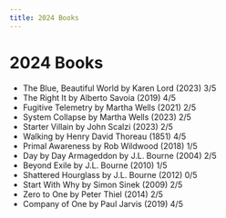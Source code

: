 ```yaml
---
title: 2024 Books
---
```


# 2024 Books

- The Blue, Beautiful World by Karen Lord (2023) 3/5
- The Right It by Alberto Savoia (2019) 4/5
- Fugitive Telemetry by Martha Wells (2021) 2/5
- System Collapse by Martha Wells (2023) 2/5
- Starter Villain by John Scalzi (2023) 2/5
- Walking by Henry David Thoreau (1851) 4/5
- Primal Awareness by Rob Wildwood (2018) 1/5
- Day by Day Armageddon by J.L. Bourne (2004) 2/5
- Beyond Exile by J.L. Bourne (2010) 1/5
- Shattered Hourglass by J.L. Bourne (2012) 0/5
- Start With Why by Simon Sinek (2009) 2/5
- Zero to One by Peter Thiel (2014) 2/5
- Company of One by Paul Jarvis (2019) 4/5
